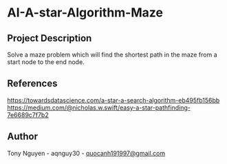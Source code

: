 # AI-A-star-Algorithm-Maze

## Project Description
Solve a maze problem which will find the shortest path in the maze from a start node to the end node.

## References
https://towardsdatascience.com/a-star-a-search-algorithm-eb495fb156bb
https://medium.com/@nicholas.w.swift/easy-a-star-pathfinding-7e6689c7f7b2

## Author
Tony Nguyen - aqnguy30 - quocanh191997@gmail.com
